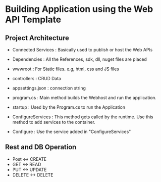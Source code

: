 # Building Application using the Web API Template

## Project Architecture

* Connected Services : Basically used to publish or host the Web APIs
* Dependencies : All the References, sdk, dll, nuget files are placed
* wwwroot : For Static files. e.g, html, css and JS files
* controllers : CRUD Data
* appsettings.json : connection string
* program.cs : Main method builds the Webhost and run the application.
* startup : Used by the Program.cs to run the Application
* ConfigureServices : This method gets called by the runtime. Use this method to add services to the container.

* Configure : Use the service added in "ConfigureServices"

## Rest and DB Operation

* Post <-> CREATE
* GET <-> READ
* PUT <-> UPDATE
* DELETE <-> DELETE
